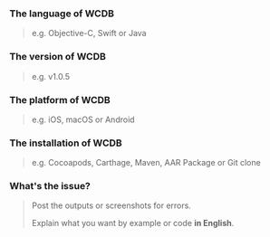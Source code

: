 ### The language of WCDB

> e.g. Objective-C, Swift or Java 



### The version of WCDB

> e.g. v1.0.5



### The platform of WCDB

> e.g. iOS, macOS or Android



### The installation of WCDB

> e.g. Cocoapods, Carthage, Maven, AAR Package or Git clone



### What's the issue?

> Post the outputs or screenshots for errors.
> 
> Explain what you want by example or code **in English**.







